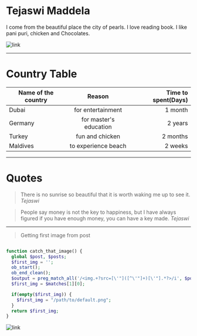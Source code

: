 # Tejaswi Maddela
I come from the beautiful place the city of pearls. I love reading book. I like pani puri, chicken and Chocolates.

![link](https://static.wikia.nocookie.net/c7b51f6b-2d32-4674-89d1-342bc5956a2e)

******

# Country Table

| Name of the country | Reason | Time to spent(Days)
|---------------------------------|:-----------------------------------:|---------------------:|
| Dubai                           | for entertainment                   | 1 month              |
| Germany                         | for master's education              | 2 years              |
| Turkey                          | fun and chicken                     | 2 months             |
| Maldives                        | to experience beach                 | 2 weeks              |

******

# Quotes

> There is no sunrise so beautiful that it is worth waking me up to see it. _Tejaswi_

> People say money is not the key to happiness, but I have always figured if you have enough money, you can have a key made. _Tejaswi_

*******

> Getting first image from post

```php

function catch_that_image() {
  global $post, $posts;
  $first_img = '';
  ob_start();
  ob_end_clean();
  $output = preg_match_all('/<img.+?src=[\'"]([^\'"]+)[\'"].*?>/i', $post->post_content, $matches);
  $first_img = $matches[1][0];

  if(empty($first_img)) {
    $first_img = "/path/to/default.png";
  }
  return $first_img;
}
```

![link]( https://css-tricks.com/snippets/wordpress/get-the-first-image-from-a-post/)




